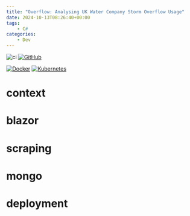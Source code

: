 ```yaml
---
title: "Overflow: Analysing UK Water Company Storm Overflow Usage"
date: 2024-10-13T08:26:40+00:00
tags:
    - C#
categories:
    - Dev
---
```


![ci](https://github.com/Sarsoo/Overflow/actions/workflows/ci.yml/badge.svg)
[![GitHub](https://img.shields.io/badge/github-%23121011.svg?style=for-the-badge&logo=github&logoColor=white)](https://github.com/Sarsoo/Overflow)

[![Docker](https://img.shields.io/badge/docker-%230db7ed.svg?style=for-the-badge&logo=docker&logoColor=white)](https://git.sarsoo.xyz/sarsoo/-/packages/container/overflow)
[![Kubernetes](https://img.shields.io/badge/kubernetes-%23326ce5.svg?style=for-the-badge&logo=kubernetes&logoColor=white)](https://git.sarsoo.xyz/sarsoo/-/packages/helm/overflow)

# context

# blazor

# scraping

# mongo

# deployment